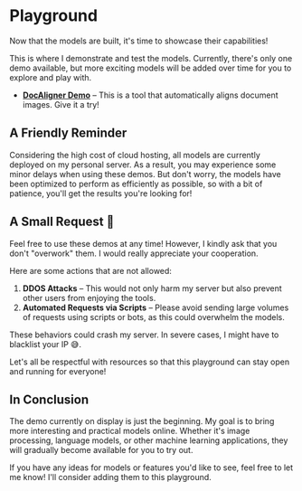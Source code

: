 # Playground

Now that the models are built, it's time to showcase their capabilities!

This is where I demonstrate and test the models. Currently, there's only one demo available, but more exciting models will be added over time for you to explore and play with.

- [**DocAligner Demo**](./docaligner-demo.md) – This is a tool that automatically aligns document images. Give it a try!

## A Friendly Reminder

Considering the high cost of cloud hosting, all models are currently deployed on my personal server. As a result, you may experience some minor delays when using these demos. But don't worry, the models have been optimized to perform as efficiently as possible, so with a bit of patience, you'll get the results you're looking for!

## A Small Request 🙏

Feel free to use these demos at any time! However, I kindly ask that you don't "overwork" them. I would really appreciate your cooperation.

Here are some actions that are not allowed:

1. **DDOS Attacks** – This would not only harm my server but also prevent other users from enjoying the tools.
2. **Automated Requests via Scripts** – Please avoid sending large volumes of requests using scripts or bots, as this could overwhelm the models.

These behaviors could crash my server. In severe cases, I might have to blacklist your IP 😅.

Let's all be respectful with resources so that this playground can stay open and running for everyone!

## In Conclusion

The demo currently on display is just the beginning. My goal is to bring more interesting and practical models online. Whether it's image processing, language models, or other machine learning applications, they will gradually become available for you to try out.

If you have any ideas for models or features you'd like to see, feel free to let me know! I'll consider adding them to this playground.

